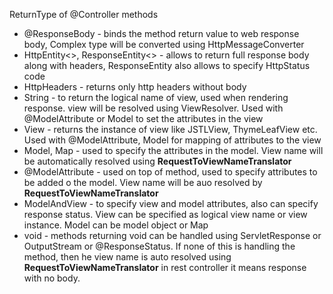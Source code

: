 ReturnType of @Controller methods

* @ResponseBody - binds the method return value to web response body, Complex type will be converted using HttpMessageConverter
* HttpEntity<>, ResponseEntity<> - allows to return full response body along with headers, ResponseEntity also allows to specify HttpStatus code
* HttpHeaders - returns only http headers without body
* String - to return the logical name of view, used when rendering response. view will be resolved using ViewResolver. Used with @ModelAttribute or Model to set the attributes in the view
* View - returns the instance of view like JSTLView, ThymeLeafView etc. Used with @ModelAttribute, Model for mapping of attributes to the view
* Model, Map - used to specify the attributes in the model. View name will be automatically resolved using **RequestToViewNameTranslator**
* @ModelAttribute - used on top of method, used to specify attributes to be added o the model. View name will be auo resolved by **RequestToViewNameTranslator**
* ModelAndView - to specify view and model attributes, also can specify response status. View can be specified as logical view name or view instance. Model can be model object or Map
* void - methods returning void can be handled using ServletResponse or OutputStream or @ResponseStatus. If none of this is handling the method, then he view name is auto resolved using **RequestToViewNameTranslator**
            in rest controller it means response with no body.